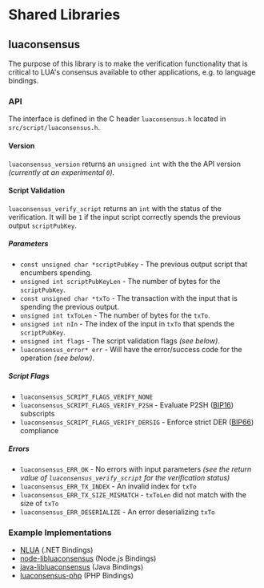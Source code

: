 Shared Libraries
================

## luaconsensus

The purpose of this library is to make the verification functionality that is critical to LUA's consensus available to other applications, e.g. to language bindings.

### API

The interface is defined in the C header `luaconsensus.h` located in  `src/script/luaconsensus.h`.

#### Version

`luaconsensus_version` returns an `unsigned int` with the the API version *(currently at an experimental `0`)*.

#### Script Validation

`luaconsensus_verify_script` returns an `int` with the status of the verification. It will be `1` if the input script correctly spends the previous output `scriptPubKey`.

##### Parameters
- `const unsigned char *scriptPubKey` - The previous output script that encumbers spending.
- `unsigned int scriptPubKeyLen` - The number of bytes for the `scriptPubKey`.
- `const unsigned char *txTo` - The transaction with the input that is spending the previous output.
- `unsigned int txToLen` - The number of bytes for the `txTo`.
- `unsigned int nIn` - The index of the input in `txTo` that spends the `scriptPubKey`.
- `unsigned int flags` - The script validation flags *(see below)*.
- `luaconsensus_error* err` - Will have the error/success code for the operation *(see below)*.

##### Script Flags
- `luaconsensus_SCRIPT_FLAGS_VERIFY_NONE`
- `luaconsensus_SCRIPT_FLAGS_VERIFY_P2SH` - Evaluate P2SH ([BIP16](https://github.com/lua/bips/blob/master/bip-0016.mediawiki)) subscripts
- `luaconsensus_SCRIPT_FLAGS_VERIFY_DERSIG` - Enforce strict DER ([BIP66](https://github.com/lua/bips/blob/master/bip-0066.mediawiki)) compliance

##### Errors
- `luaconsensus_ERR_OK` - No errors with input parameters *(see the return value of `luaconsensus_verify_script` for the verification status)*
- `luaconsensus_ERR_TX_INDEX` - An invalid index for `txTo`
- `luaconsensus_ERR_TX_SIZE_MISMATCH` - `txToLen` did not match with the size of `txTo`
- `luaconsensus_ERR_DESERIALIZE` - An error deserializing `txTo`

### Example Implementations
- [NLUA](https://github.com/NicolasDorier/NLUA/blob/master/NLUA/Script.cs#L814) (.NET Bindings)
- [node-libluaconsensus](https://github.com/bitpay/node-libluaconsensus) (Node.js Bindings)
- [java-libluaconsensus](https://github.com/dexX7/java-libluaconsensus) (Java Bindings)
- [luaconsensus-php](https://github.com/Bit-Wasp/luaconsensus-php) (PHP Bindings)
